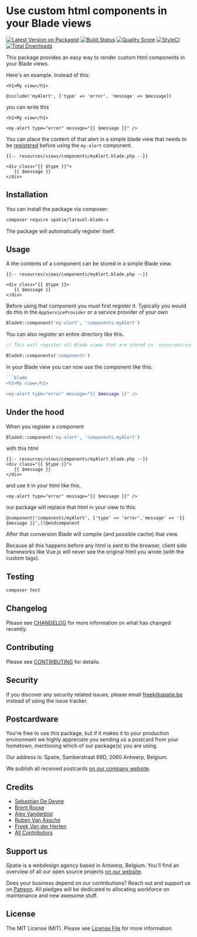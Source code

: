 # Use custom html components in your Blade views

[![Latest Version on Packagist](https://img.shields.io/packagist/v/spatie/laravel-blade-x.svg?style=flat-square)](https://packagist.org/packages/spatie/laravel-blade-x)
[![Build Status](https://img.shields.io/travis/spatie/laravel-blade-x/master.svg?style=flat-square)](https://travis-ci.org/spatie/laravel-blade-x)
[![Quality Score](https://img.shields.io/scrutinizer/g/spatie/laravel-blade-x.svg?style=flat-square)](https://scrutinizer-ci.com/g/spatie/laravel-blade-x)
[![StyleCI](https://github.styleci.io/repos/150733020/shield?branch=master)](https://github.styleci.io/repos/150733020)
[![Total Downloads](https://img.shields.io/packagist/dt/spatie/laravel-blade-x.svg?style=flat-square)](https://packagist.org/packages/spatie/laravel-blade-x)

This package provides an easy way to render custom html components in your Blade views.

Here's an example. Instead of this:

```blade
<h1>My view</h1>

@include('myAlert', ['type' => 'error', 'message' => $message])
```

you can write this

```blade
<h1>My view</h1>

<my-alert type="error" message="{{ $message }}" />
```

You can place the content of that alert in a simple blade view that needs to be [registered](https://github.com/spatie/laravel-blade-x#usage) before using the `my-alert` component.

```blade
{{-- resources/views/components/myAlert.blade.php --}}

<div class="{{ $type }}">
   {{ $message }}
</div>
```

## Installation

You can install the package via composer:

```bash
composer require spatie/laravel-blade-x
```

The package will automatically register itself.

## Usage

A the contents of a component can be stored in a simple Blade view.

```blade
{{-- resources/views/components/myAlert.blade.php --}}

<div class="{{ $type }}>
   {{ $message }}
</div>
```

Before using that component you must first register it. Typically you would do this in the `AppServiceProvider` or a service provider of your own

```php
BladeX::component('my-alert', 'components.myAlert')
```

You can also register an entire directory like this.

```php
// This will register all Blade views that are stored in `resources/views/components`

BladeX::components('components')
```

In your Blade view you can now use the component like this:

```php
```blade
<h1>My view</h1>

<my-alert type="error" message="{{ $message }}" />
```

## Under the hood

When you register a component 

```php
BladeX::component('my-alert', 'components.myAlert')
```
with this html

```blade
{{-- resources/views/components/myAlert.blade.php --}}
<div class="{{ $type }}">
   {{ $message }}
</div>
```

and use it in your html like this,

```blade
<my-alert type="error" message="{{ $message }}" />
```

our package will replace that html in your view to this:

```blade
@component('components/myAlert', ['type' => 'error','message' => '{{ $message }}',])@endcomponent
```

After that conversion Blade will compile (and possible cache) that view.

Because all this happens before any html is sent to the browser, client side frameworks like Vue.js will never see the original html you wrote (with the custom tags).


## Testing

``` bash
composer test
```

## Changelog

Please see [CHANGELOG](CHANGELOG.md) for more information on what has changed recently.

## Contributing

Please see [CONTRIBUTING](CONTRIBUTING.md) for details.

## Security

If you discover any security related issues, please email freek@spatie.be instead of using the issue tracker.

## Postcardware

You're free to use this package, but if it makes it to your production environment we highly appreciate you sending us a postcard from your hometown, mentioning which of our package(s) you are using.

Our address is: Spatie, Samberstraat 69D, 2060 Antwerp, Belgium.

We publish all received postcards [on our company website](https://spatie.be/en/opensource/postcards).

## Credits

- [Sebastian De Deyne](https://github.com/sebdedeyne)
- [Brent Roose](https://github.com/brendt)
- [Alex Vanderbist](https://github.com/alexvanderbist)
- [Ruben Van Assche](https://github.com/rubenvanassche)
- [Freek Van der Herten](https://github.com/freekmurze)
- [All Contributors](../../contributors)

## Support us

Spatie is a webdesign agency based in Antwerp, Belgium. You'll find an overview of all our open source projects [on our website](https://spatie.be/opensource).

Does your business depend on our contributions? Reach out and support us on [Patreon](https://www.patreon.com/spatie). 
All pledges will be dedicated to allocating workforce on maintenance and new awesome stuff.

## License

The MIT License (MIT). Please see [License File](LICENSE.md) for more information.
